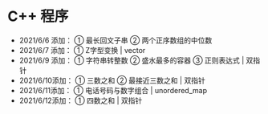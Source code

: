 # C++ 程序
* 2021/6/6 添加：	① 最长回文子串 ② 两个正序数组的中位数
* 2021/6/7 添加：	① Z字型变换 | vector
* 2021/6/9 添加：	① 字符串转整数 ② 盛水最多的容器 ③ 正则表达式 | 双指针
* 2021/6/10添加：	① 三数之和 ② 最接近三数之和 | 双指针
* 2021/6/11添加：	① 电话号码与数字组合 | unordered_map
* 2021/6/12添加：	① 四数之和 | 双指针
